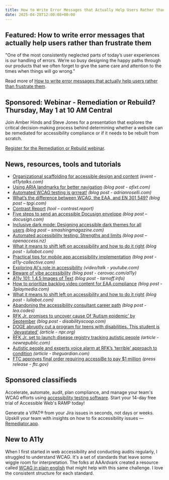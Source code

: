 ```yaml
---
title: How to Write Error Messages that Actually Help Users Rather than Frustrate Them
date: 2025-04-28T12:00:08+00:00
---
```


## Featured: How to write error messages that actually help users rather than frustrate them

"One of the most consistently neglected parts of today’s user experiences is our handling of errors. We’re so busy designing the happy paths through our products that we often forget to give the same care and attention to the times when things will go wrong."

Read more of [How to write error messages that actually help users rather than frustrate them](https://piccalil.li/blog/how-to-write-error-messages-that-actually-help-users-rather-than-frustrate-them/).

## Sponsored: Webinar - Remediation or Rebuild? Thursday, May 1 at 10 AM Central

Join Amber Hinds and Steve Jones for a presentation that explores the critical decision-making process behind determining whether a website can be remediated for accessibility compliance or if it needs to be rebuilt from scratch.

[Register for the Remediation or Rebuild webinar](https://us02web.zoom.us/webinar/register/7017413585695/WN_eDV9uBfDQfOZD4c_r6M91w).

## News, resources, tools and tutorials

- [Organizational scaffolding for accessible design and content](https://a11ytalks.com/posts/2025-apr) *(event - a11ytalks.com)*
- [Using ARIA landmarks for better navigation](https://afixt.com/using-aria-landmarks-for-better-navigation/) *(blog post - afixt.com)*
- [Automated WCAG testing is grrreat!](https://adrianroselli.com/2025/04/automated-wcag-testing-is-grrreat.html) *(blog post - adrianroselli.com)*
- [What’s the difference between WCAG, the EAA, and EN 301 549?](https://www.tpgi.com/whats-the-difference-between-wcag-the-eaa-and-en-301-549/) *(blog post – tpgi.com)*
- [Contrast Report](https://contrast.report) *(tool – contrast.report)*
- [Five steps to send an accessible Docusign envelope](https://www.docusign.com/blog/5-steps-to-send-accessible-docusign-envelope) *(blog post – docusign.com)*
- [Inclusive dark mode: Designing accessible dark themes for all users](https://www.smashingmagazine.com/2025/04/inclusive-dark-mode-designing-accessible-dark-themes/) *(blog post – smashingmagazine.com)*
- [Automated accessibility testing: Strengths and limits](https://www.openaccess.nz/blog/automated-accessibility-testing-strengths-and-limits/) *(blog post – openaccess.nz)*
- [What it means to shift left on accessibility and how to do it right](https://www.lullabot.com/articles/what-it-means-shift-left-accessibility-and-how-do-it-right) *(blog post - lullabot.com)*
- [Practical tips for mobile app accessibility implementation](https://www.a11y-collective.com/blog/mobile-app-accessibility/) *(blog post - a11y-collective.com)*
- [Exploring AI's role in accessibility](https://www.youtube.com/watch?&v=7ObB4jM-QXU) *(video/talk - youtube.com)*
- [Beware of vibe accessibility](https://cerovac.com/a11y/2025/04/beware-of-vibe-accessibility/) *(blog post - cerovac.com/a11y)*
- [A11y 101: 1.4.5 Images of Text](https://tarnoff.info/2025/04/14/a11y-101-1-4-5-images-of-text/) *(blog post - tarnoff.info)*
- [How to prioritize backlog video content for EAA compliance](https://www.3playmedia.com/blog/eaa-backlog-video-compliance/) *(blog post - 3playmedia.com)*
- [What it means to shift left on accessibility and how to do it right](https://www.lullabot.com/articles/what-it-means-shift-left-accessibility-and-how-do-it-right) *(blog post - lullabot.com)*
- [Abandoning the accessibility consultant career path](https://lea.codes/posts/2025-04-25-abandoning-the-accessibility-consultant-path/) *(blog post - lea.codes)*
- [RFK Jr. promises to uncover cause Of ‘Autism epidemic’ by September](https://www.disabilityscoop.com/2025/04/11/rfk-jr-promises-to-uncover-cause-of-autism-epidemic-by-september/31411/) *(blog post - disabilityscoop.com)*
- [DOGE abruptly cut a program for teens with disabilities. This student is 'devastated'](https://www.npr.org/2025/04/14/nx-s1-5345870/trump-doge-students-disabilities) *(article - npr.org)*
- [RFK Jr. set to launch disease registry tracking autistic people](https://newrepublic.com/post/194245/rfk-jr-disease-registry-track-autistic-people) *(article - newrepublic.com)*
- [Autistic people and experts voice alarm at RFK’s ‘terrible’ approach to condition](https://www.theguardian.com/us-news/2025/apr/24/rfk-jr-autism-disability-services-cuts) *(article - theguardian.com)*
- [FTC approves final order requiring accessiBe to pay $1 million](https://www.ftc.gov/news-events/news/press-releases/2025/04/ftc-approves-final-order-requiring-accessibe-pay-1-million) *(press release - ftc.gov)*

## Sponsored classifieds

Accelerate, automate, audit, plan compliance, and manage your team's WCAG efforts using [accessibility testing software](https://accessibleweb.com/pricing/?utm_source=a11y_weekly&utm_medium=ad&utm_campaign=a11y_top_ad). Start your 14-day free trial of Accessible Web's RAMP today!

Generate a VPAT® from your Jira issues in seconds, not days or weeks. Upskill your team with insights on how to fix accessibility issues — [Remediator.app](https://remediator.app).

## New to A11y

When I first started in web accessibility and conducting audits regularly, I struggled to understand WCAG. It's a set of standards that leave some wiggle room for interpretation. The folks at AAArdvark created a resource called [WCAG in plain english](https://aaardvarkaccessibility.com/wcag-plain-english/) that might help with this same challenge. I love the consistent structure for each standard.
